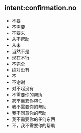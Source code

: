 ## intent:confirmation.no
- 不要
- 不需要
- 不要来
- 从不帮助
- 从未
- 当然不是
- 现在不行
- 不完全
- 绝对没有
- 不
- 不谢谢
- 对不起没有
- 不需要你的帮助
- 我不需要你帮忙
- 我不需要你的帮助
- 我不同意你的帮助
- 我不需要你的任何东西
- 不，我不需要你的帮助
